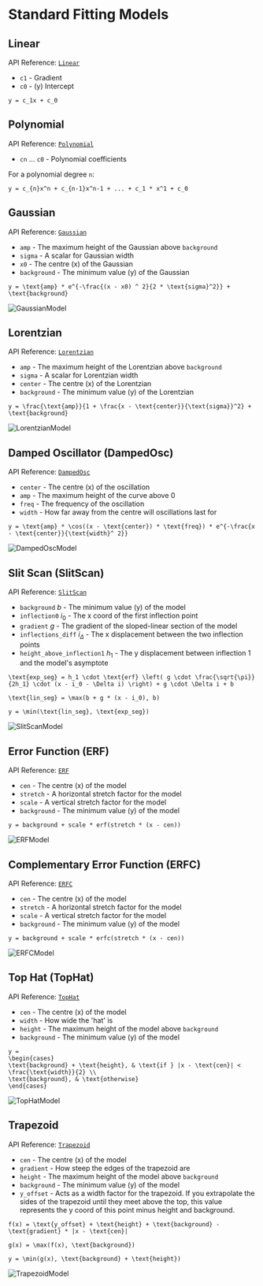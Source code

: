 # Standard Fitting Models

## Linear

API Reference: [`Linear`](ibex_bluesky_core.callbacks.fitting.fitting_utils.Linear)

- `c1` - Gradient
- `c0` - (y) Intercept

```{math}
y = c_1x + c_0
```

## Polynomial

API Reference: [`Polynomial`](ibex_bluesky_core.callbacks.fitting.fitting_utils.Polynomial)

- `cn` ... `c0` - Polynomial coefficients

For a polynomial degree `n`:
```{math}
y = c_{n}x^n + c_{n-1}x^n-1 + ... + c_1 * x^1 + c_0 
```

## Gaussian

API Reference: [`Gaussian`](ibex_bluesky_core.callbacks.fitting.fitting_utils.Gaussian)

- `amp` - The maximum height of the Gaussian above `background`
- `sigma` - A scalar for Gaussian width
- `x0` - The centre (x) of the Gaussian
- `background` - The minimum value (y) of the Gaussian

```{math}
y = \text{amp} * e^{-\frac{(x - x0) ^ 2}{2 * \text{sigma}^2}} + \text{background}
```

![GaussianModel](../_static/images_fits/gaussian.png)

## Lorentzian

API Reference: [`Lorentzian`](ibex_bluesky_core.callbacks.fitting.fitting_utils.Lorentzian)

- `amp` - The maximum height of the Lorentzian above `background`
- `sigma` - A scalar for Lorentzian width
- `center` - The centre (x) of the Lorentzian
- `background` - The minimum value (y) of the Lorentzian

```{math}
y = \frac{\text{amp}}{1 + \frac{x - \text{center}}{\text{sigma}}^2} + \text{background}
```

![LorentzianModel](../_static/images_fits/lorentzian.png)

## Damped Oscillator (DampedOsc)

API Reference: [`DampedOsc`](ibex_bluesky_core.callbacks.fitting.fitting_utils.DampedOsc)

- `center` - The centre (x) of the oscillation
- `amp` - The maximum height of the curve above 0
- `freq` - The frequency of the oscillation
- `width` - How far away from the centre will oscillations last for

```{math}
y = \text{amp} * \cos((x - \text{center}) * \text{freq}) * e^{-\frac{x - \text{center}}{\text{width}^ 2}}
```

![DampedOscModel](../_static/images_fits/damped_osc.png)

##  Slit Scan (SlitScan)

API Reference: [`SlitScan`](ibex_bluesky_core.callbacks.fitting.fitting_utils.SlitScan)

- `background` $b$ - The minimum value (y) of the model
- `inflection0` $i_0$ - The x coord of the first inflection point
- `gradient` $g$ - The gradient of the sloped-linear section of the model
- `inflections_diff` $i_{\Delta}$ - The x displacement between the two inflection points
- `height_above_inflection1` $h_1$ - The y displacement between inflection 1 and the model's asymptote

```{math}
\text{exp_seg} = h_1 \cdot \text{erf} \left( g \cdot \frac{\sqrt{\pi}}{2h_1} \cdot (x - i_0 - \Delta i) \right) + g \cdot \Delta i + b
```

```{math}
\text{lin_seg} = \max(b + g * (x - i_0), b)
```

```{math}
y = \min(\text{lin_seg}, \text{exp_seg})
```

![SlitScanModel](../_static/images_fits/slit_scan.png)

## Error Function (ERF)

API Reference: [`ERF`](ibex_bluesky_core.callbacks.fitting.fitting_utils.ERF)

- `cen` - The centre (x) of the model
- `stretch` - A horizontal stretch factor for the model
- `scale` - A vertical stretch factor for the model
- `background` - The minimum value (y) of the model

```{math}
y = background + scale * erf(stretch * (x - cen))
```

![ERFModel](../_static/images_fits/erf.png)

## Complementary Error Function (ERFC)

API Reference: [`ERFC`](ibex_bluesky_core.callbacks.fitting.fitting_utils.ERFC)

- `cen` - The centre (x) of the model
- `stretch` - A horizontal stretch factor for the model
- `scale` - A vertical stretch factor for the model
- `background` - The minimum value (y) of the model

```{math}
y = background + scale * erfc(stretch * (x - cen))
```

![ERFCModel](../_static/images_fits/erfc.png)

## Top Hat (TopHat)

API Reference: [`TopHat`](ibex_bluesky_core.callbacks.fitting.fitting_utils.TopHat)

- `cen` - The centre (x) of the model
- `width` - How wide the 'hat' is
- `height` - The maximum height of the model above `background`
- `background` - The minimum value (y) of the model

```{math}
y = 
\begin{cases} 
\text{background} + \text{height}, & \text{if } |x - \text{cen}| < \frac{\text{width}}{2} \\
\text{background}, & \text{otherwise}
\end{cases}
```

![TopHatModel](../_static/images_fits/tophat.png)

## Trapezoid

API Reference: [`Trapezoid`](ibex_bluesky_core.callbacks.fitting.fitting_utils.Trapezoid)

- `cen` - The centre (x) of the model
- `gradient` - How steep the edges of the trapezoid are
- `height` - The maximum height of the model above `background`
- `background` - The minimum value (y) of the model
- `y_offset` - Acts as a width factor for the trapezoid. If you extrapolate the sides of the trapezoid until they meet above the top, this value represents the y coord of this point minus height and background.

```{math}
f(x) = \text{y_offset} + \text{height} + \text{background} - \text{gradient} * |x - \text{cen}|
```
```{math}
g(x) = \max(f(x), \text{background})
```
```{math}
y = \min(g(x), \text{background} + \text{height})
```

![TrapezoidModel](../_static/images_fits/trapezoid.png)
